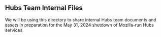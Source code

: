 ## Hubs Team Internal Files

We will be using this directory to share internal Hubs team documents and assets in preparation for the May 31, 2024 shutdown of Mozilla-run Hubs services.
